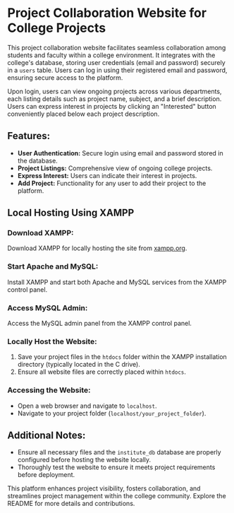 # Project Collaboration Website for College Projects

This project collaboration website facilitates seamless collaboration among students and faculty within a college environment. It integrates with the college's database, storing user credentials (email and password) securely in a `users` table. Users can log in using their registered email and password, ensuring secure access to the platform.

Upon login, users can view ongoing projects across various departments, each listing details such as project name, subject, and a brief description. Users can express interest in projects by clicking an "Interested" button conveniently placed below each project description.

## Features:

- **User Authentication:** Secure login using email and password stored in the database.
- **Project Listings:** Comprehensive view of ongoing college projects.
- **Express Interest:** Users can indicate their interest in projects.
- **Add Project:** Functionality for any user to add their project to the platform.

## Local Hosting Using XAMPP

### Download XAMPP:

Download XAMPP for locally hosting the site from [xampp.org](https://xampp.org).

### Start Apache and MySQL:

Install XAMPP and start both Apache and MySQL services from the XAMPP control panel.

### Access MySQL Admin:

Access the MySQL admin panel from the XAMPP control panel.

### Locally Host the Website:

1. Save your project files in the `htdocs` folder within the XAMPP installation directory (typically located in the C drive).
2. Ensure all website files are correctly placed within `htdocs`.

### Accessing the Website:

- Open a web browser and navigate to `localhost`.
- Navigate to your project folder (`localhost/your_project_folder`).

## Additional Notes:

- Ensure all necessary files and the `institute_db` database are properly configured before hosting the website locally.
- Thoroughly test the website to ensure it meets project requirements before deployment.

This platform enhances project visibility, fosters collaboration, and streamlines project management within the college community. Explore the README for more details and contributions.
